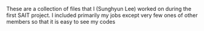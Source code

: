 These are a collection of files that I (Sunghyun Lee) worked on during the first SAIT project. 
I included primarily my jobs except very few ones of other members so that it is easy to see my codes
